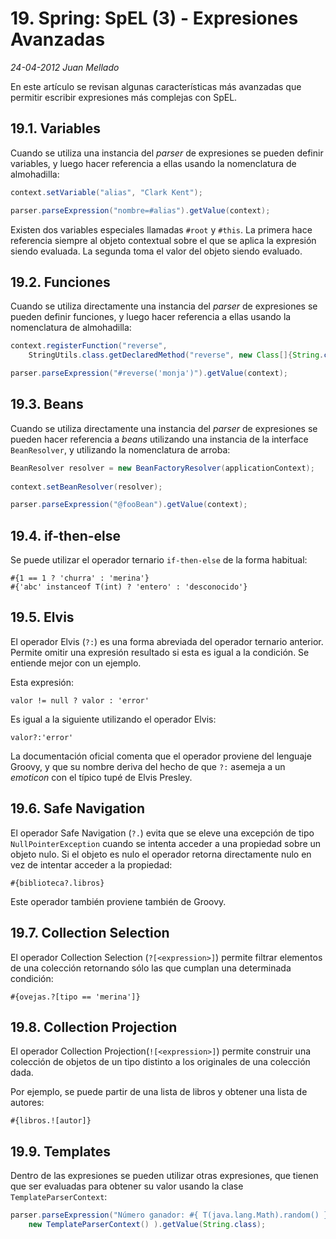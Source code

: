 # 19. Spring: SpEL (3) - Expresiones Avanzadas

_24-04-2012_ _Juan Mellado_

En este artículo se revisan algunas características más avanzadas que permitir escribir expresiones más complejas con SpEL.

## 19.1. Variables

Cuando se utiliza una instancia del _parser_ de expresiones se pueden definir variables, y luego hacer referencia a ellas usando la nomenclatura de almohadilla:

```java
context.setVariable("alias", "Clark Kent");

parser.parseExpression("nombre=#alias").getValue(context);
```

Existen dos variables especiales llamadas ```#root``` y ```#this```. La primera hace referencia siempre al objeto contextual sobre el que se aplica la expresión siendo evaluada. La segunda toma el valor del objeto siendo evaluado.

## 19.2. Funciones

Cuando se utiliza directamente una instancia del _parser_ de expresiones se pueden definir funciones, y luego hacer referencia a ellas usando la nomenclatura de almohadilla:

```java
context.registerFunction("reverse",
    StringUtils.class.getDeclaredMethod("reverse", new Class[]{String.class}));

parser.parseExpression("#reverse('monja')").getValue(context);
```

## 19.3. Beans

Cuando se utiliza directamente una instancia del _parser_ de expresiones se pueden hacer referencia a _beans_ utilizando una instancia de la interface ```BeanResolver```, y utilizando la nomenclatura de arroba:

```java
BeanResolver resolver = new BeanFactoryResolver(applicationContext);
   
context.setBeanResolver(resolver);

parser.parseExpression("@fooBean").getValue(context);
```

## 19.4. if-then-else

Se puede utilizar el operador ternario ```if-then-else``` de la forma habitual:

```text
#{1 == 1 ? 'churra' : 'merina'}
#{'abc' instanceof T(int) ? 'entero' : 'desconocido'}
```

## 19.5. Elvis

El operador Elvis (```?:```) es una forma abreviada del operador ternario anterior. Permite omitir una expresión resultado si esta es igual a la condición. Se entiende mejor con un ejemplo.

Esta expresión:

```text
valor != null ? valor : 'error'
```

Es igual a la siguiente utilizando el operador Elvis:

```text
valor?:'error'
```

La documentación oficial comenta que el operador proviene del lenguaje Groovy, y que su nombre deriva del hecho de que ```?:``` asemeja a un _emoticon_ con el típico tupé de Elvis Presley.

## 19.6. Safe Navigation

El operador Safe Navigation (```?.```) evita que se eleve una excepción de tipo ```NullPointerException``` cuando se intenta acceder a una propiedad sobre un objeto nulo. Si el objeto es nulo el operador retorna directamente nulo en vez de intentar acceder a la propiedad:

```text
#{biblioteca?.libros}
```

Este operador también proviene también de Groovy.

## 19.7. Collection Selection

El operador Collection Selection (```?[<expression>]```) permite filtrar elementos de una colección retornando sólo las que cumplan una determinada condición:

```text
#{ovejas.?[tipo == 'merina']}
```

## 19.8. Collection Projection

El operador Collection Projection(```![<expression>]```) permite construir una colección de objetos de un tipo distinto a los originales de una colección dada.

Por ejemplo, se puede partir de una lista de libros y obtener una lista de autores:

```text
#{libros.![autor]}
```

## 19.9. Templates

Dentro de las expresiones se pueden utilizar otras expresiones, que tienen que ser evaluadas para obtener su valor usando la clase ```TemplateParserContext```:

```java
parser.parseExpression("Número ganador: #{ T(java.lang.Math).random() }",
    new TemplateParserContext() ).getValue(String.class);
```

